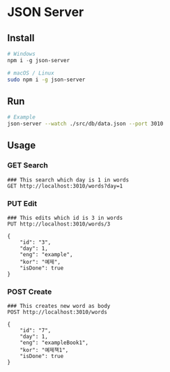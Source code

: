 # JSON Server
## Install
```powershell
# Windows
npm i -g json-server
```
```bash
# macOS / Linux
sudo npm i -g json-server
```
## Run
```bash
# Example 
json-server --watch ./src/db/data.json --port 3010
```
## Usage
### GET Search
```http
### This search which day is 1 in words
GET http://localhost:3010/words?day=1
```
### PUT Edit
```http
### This edits which id is 3 in words
PUT http://localhost:3010/words/3

{
    "id": "3",
    "day": 1,
    "eng": "example",
    "kor": "예제",
    "isDone": true
}
```
### POST Create
```http
### This creates new word as body
POST http://localhost:3010/words

{
    "id": "7",
    "day": 1,
    "eng": "exampleBook1",
    "kor": "예제책1",
    "isDone": true
}
```
